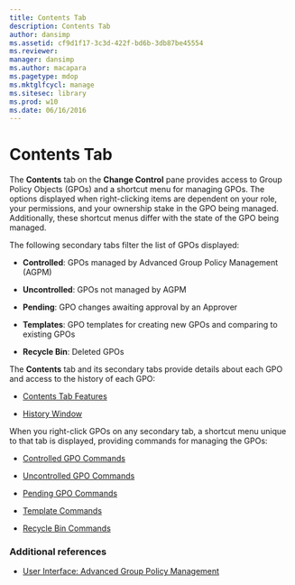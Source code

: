 ```yaml
---
title: Contents Tab
description: Contents Tab
author: dansimp
ms.assetid: cf9d1f17-3c3d-422f-bd6b-3db87be45554
ms.reviewer: 
manager: dansimp
ms.author: macapara
ms.pagetype: mdop
ms.mktglfcycl: manage
ms.sitesec: library
ms.prod: w10
ms.date: 06/16/2016
---
```



# Contents Tab


The **Contents** tab on the **Change Control** pane provides access to Group Policy Objects (GPOs) and a shortcut menu for managing GPOs. The options displayed when right-clicking items are dependent on your role, your permissions, and your ownership stake in the GPO being managed. Additionally, these shortcut menus differ with the state of the GPO being managed.

The following secondary tabs filter the list of GPOs displayed:

-   **Controlled**: GPOs managed by Advanced Group Policy Management (AGPM)

-   **Uncontrolled**: GPOs not managed by AGPM

-   **Pending**: GPO changes awaiting approval by an Approver

-   **Templates**: GPO templates for creating new GPOs and comparing to existing GPOs

-   **Recycle Bin**: Deleted GPOs

The **Contents** tab and its secondary tabs provide details about each GPO and access to the history of each GPO:

-   [Contents Tab Features](contents-tab-features-agpm40.md)

-   [History Window](history-window-agpm40.md)

When you right-click GPOs on any secondary tab, a shortcut menu unique to that tab is displayed, providing commands for managing the GPOs:

-   [Controlled GPO Commands](controlled-gpo-commands-agpm40.md)

-   [Uncontrolled GPO Commands](uncontrolled-gpo-commands-agpm40.md)

-   [Pending GPO Commands](pending-gpo-commands-agpm40.md)

-   [Template Commands](template-commands-agpm40.md)

-   [Recycle Bin Commands](recycle-bin-commands-agpm40.md)

### Additional references

-   [User Interface: Advanced Group Policy Management](user-interface-advanced-group-policy-management-agpm40.md)

 

 






